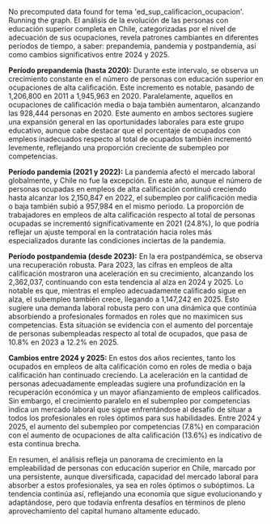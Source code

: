 No precomputed data found for tema 'ed_sup_calificacion_ocupacion'. Running the graph.
El análisis de la evolución de las personas con educación superior completa en Chile, categorizadas por el nivel de adecuación de sus ocupaciones, revela patrones cambiantes en diferentes períodos de tiempo, a saber: prepandemia, pandemia y postpandemia, así como cambios significativos entre 2024 y 2025.

**Período prepandemia (hasta 2020):** Durante este intervalo, se observa un crecimiento constante en el número de personas con educación superior en ocupaciones de alta calificación. Este incremento es notable, pasando de 1,206,800 en 2011 a 1,945,963 en 2020. Paralelamente, aquellos en ocupaciones de calificación media o baja también aumentaron, alcanzando las 928,444 personas en 2020. Este aumento en ambos sectores sugiere una expansión general en las oportunidades laborales para este grupo educativo, aunque cabe destacar que el porcentaje de ocupados con empleos inadecuados respecto al total de ocupados también incrementó levemente, reflejando una proporción creciente de subempleo por competencias.

**Período pandemia (2021 y 2022):** La pandemia afectó el mercado laboral globalmente, y Chile no fue la excepción. En este año, aunque el número de personas ocupadas en empleos de alta calificación continuó creciendo hasta alcanzar los 2,150,847 en 2022, el subempleo por calificación media o baja también subió a 957,984 en el mismo periodo. La proporción de trabajadores en empleos de alta calificación respecto al total de personas ocupadas se incrementó significativamente en 2021 (24.8%), lo que podría reflejar un ajuste temporal en la contratación hacia roles más especializados durante las condiciones inciertas de la pandemia.

**Período postpandemia (desde 2023):** En la era postpandémica, se observa una recuperación robusta. Para 2023, las cifras en empleos de alta calificación mostraron una aceleración en su crecimiento, alcanzando los 2,362,037, continuando con esta tendencia al alza en 2024 y 2025. Lo notable es que, mientras el empleo adecuadamente calificado sigue en alza, el subempleo también crece, llegando a 1,147,242 en 2025. Esto sugiere una demanda laboral robusta pero con una dinámica que continúa absorbiendo a profesionales formados en roles que no maximicen sus competencias. Esta situación se evidencia con el aumento del porcentaje de personas subempleadas respecto al total de ocupados, que pasa de 10.8% en 2023 a 12.2% en 2025.

**Cambios entre 2024 y 2025:** En estos dos años recientes, tanto los ocupados en empleos de alta calificación como en roles de media o baja calificación han continuado creciendo. La aceleración en la cantidad de personas adecuadamente empleadas sugiere una profundización en la recuperación económica y un mayor afianzamiento de empleos calificados. Sin embargo, el crecimiento paralelo en el subempleo por competencias indica un mercado laboral que sigue enfrentándose al desafío de situar a todos los profesionales en roles óptimos para sus habilidades. Entre 2024 y 2025, el aumento del subempleo por competencias (7.8%) en comparación con el aumento de ocupaciones de alta calificación (13.6%) es indicativo de esta continua brecha.

En resumen, el análisis refleja un panorama de crecimiento en la empleabilidad de personas con educación superior en Chile, marcado por una persistente, aunque diversificada, capacidad del mercado laboral para absorber a estos profesionales, ya sea en roles óptimos o subóptimos. La tendencia continúa así, reflejando una economía que sigue evolucionando y adaptándose, pero que todavía enfrenta desafíos en términos de pleno aprovechamiento del capital humano altamente educado.
